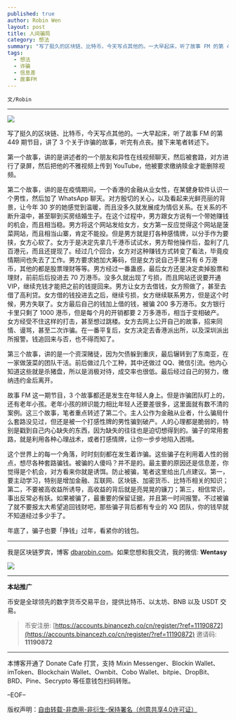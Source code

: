 ```yaml
---
published: true
author: Robin Wen
layout: post
title: 人间骗局
category: 想法
summary: "写了挺久的区块链、比特币，今天写点其他的。一大早起床，听了故事 FM 的第 449 期节目，讲了 3 个关于诈骗的故事，听完有点丧。接下来笔者转述下。这个世界上的每一个角落，时时刻刻都在发生着诈骗。这些骗子在利用着人性的弱点，想尽各种套路骗钱。被骗的人傻吗？并不是的。最主要的原因还是信息差，你觉得是个机会，对方看来你就是诱饵。防止被骗，笔者这里给出几点建议。第一，要主动学习，特别是增加金融、互联网相关的知识；第二，不要被高收益所诱导，高收益的背后就是亮晃晃的镰刀；第三，相信常识，事出反常必有妖。如果被骗了，最重要的保留证据，并且第一时间报警。不过被骗了就不要报太大希望追回钱财吧，那些骗子背后都有专业的 XQ 团队，你的钱早就不知道经过多少手了。年底了，骗子也要「挣钱」过年，看紧你的钱包。"
tags:
  - 想法
  - 诈骗
  - 信息差
  - 故事FM
---
```


`文/Robin`

***

![](https://cdn.dbarobin.com/xtgtzqf.png)

写了挺久的区块链、比特币，今天写点其他的。一大早起床，听了故事 FM 的第 449 期节目，讲了 3 个关于诈骗的故事，听完有点丧。接下来笔者转述下。

第一个故事，讲的是讲述者的一个朋友和异性在线视频聊天，然后被套路，对方进行了录屏，然后把他的不雅视频上传到 YouTube，他被要求缴纳赎金才能删除视频。

第二个故事，讲的是在疫情期间，一个香港的金融从业女性，在某健身软件认识一个男性，然后加了 WhatsApp 聊天。对方殷切的关心，以及看起来光鲜亮丽的背景，让今年 30 岁的她感觉到温暖，而且没多久就发展成为情侣关系。在关系的不断升温中，甚至聊到买房结婚生子。在这个过程中，男方跟女方说有一个带她赚钱的机会，而且相当稳。男方将这个网站发给女方，女方第一反应觉得这个网站是菠菜网站，而且相当山寨，肯定不能投。但是男方就是打各种感情牌，以分手作为要挟，女方心软了。女方于是决定先拿几千港币试试水，男方帮他操作后，盈利了几百港元，而且还提现了。经过几个回合，女方对这种赚钱方式转变了看法，毕竟疫情期间也失去了工作。男方要求她加大筹码，但是女方说自己手里只有 6 万港币，其他的都是股票理财等等。男方经过一番蛊惑，最后女方还是决定卖掉股票和理财，前前后后投进去 70 万港币。没多久就出现了亏损，而且网站还说要开通 VIP，继续充钱才能把之前的钱提回来。男方让女方去借钱，女方照做了，甚至去借了高利贷。女方借的钱投进去之后，继续亏损，女方继续联系男方，但是这个时候，男方失联了。女方最后自己的钱加上借的钱，被骗 200 多万港币。女方银行卡里只剩了 1000 港币，但是每个月的开销都要 2 万多港币，相当于变相破产。女方经受不住这样的打击，甚至想过跳楼。女方去网上公开自己的故事，招来同情、谩骂，甚至二次诈骗。在一番平复后，女方决定去香港派出所，以及深圳派出所报警。钱追回来与否，也不得而知了。

第三个故事，讲的是一个资深赌徒，因为欠债躲到重庆，最后辗转到了东南亚，在一家做菠菜的团队干活。前后做过几个工种，其中还做过 QQ、微信引流。他内心知道这些就是杀猪盘，所以是消极对待，成交率也很低。最后经过自己的努力，缴纳违约金后离开。

故事 FM 这一期节目，3 个故事都还是发生在年轻人身上。但是诈骗团队盯上的，还有老年小孩。老年小孩的辨识能力相比年轻人还要差很多，这里面就有数不清的案例。这三个故事，笔者重点转述了第二个。主人公作为金融从业者，什么骗局什么套路没见过，但还是被一个打感性牌的男性骗到破产。人的心理都是脆弱的，特别是戳到自己内心缺失的东西，因为缺失的往往也是迫切想得到的。骗子的常用套路，就是利用各种心理战术，或者打感情牌，让你一步步地陷入困境。

这个世界上的每一个角落，时时刻刻都在发生着诈骗。这些骗子在利用着人性的弱点，想尽各种套路骗钱。被骗的人傻吗？并不是的。最主要的原因还是信息差，你觉得是个机会，对方看来你就是诱饵。防止被骗，笔者这里给出几点建议。第一，要主动学习，特别是增加金融、互联网、区块链、加密货币、比特币相关的知识；第二，不要被高收益所诱导，高收益的背后就是亮晃晃的镰刀；第三，相信常识，事出反常必有妖。如果被骗了，最重要的保留证据，并且第一时间报警。不过被骗了就不要报太大希望追回钱财吧，那些骗子背后都有专业的 XQ 团队，你的钱早就不知道经过多少手了。

年底了，骗子也要「挣钱」过年，看紧你的钱包。

***

我是区块链罗宾，博客 [dbarobin.com](https://dbarobin.com/)。如果您想和我交流，我的微信: **Wentasy**

![](https://cdn.dbarobin.com/v4yywe2.png)

***

**本站推广**

币安是全球领先的数字货币交易平台，提供比特币、以太坊、BNB 以及 USDT 交易。

> 币安注册: [https://accounts.binancezh.co/cn/register/?ref=11190872](https://accounts.binancezh.co/cn/register/?ref=11190872)
> 邀请码: **11190872**

***

本博客开通了 Donate Cafe 打赏，支持 Mixin Messenger、Blockin Wallet、imToken、Blockchain Wallet、Ownbit、Cobo Wallet、bitpie、DropBit、BRD、Pine、Secrypto 等任意钱包扫码转账。

<center>
    <div class="--donate-button"
         data-button-id="f8b9df0d-af9a-460d-8258-d3f435445075"
    ></div>
</center>

–EOF–

版权声明：[自由转载-非商用-非衍生-保持署名（创意共享4.0许可证）](http://creativecommons.org/licenses/by-nc-nd/4.0/deed.zh)